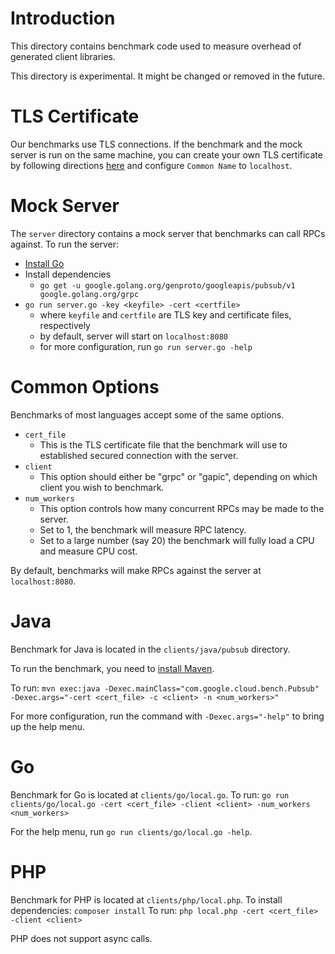# Introduction
This directory contains benchmark code used to measure overhead of generated client libraries.

This directory is experimental. It might be changed or removed in the future.

# TLS Certificate
Our benchmarks use TLS connections.
If the benchmark and the mock server is run on the same machine,
you can create your own TLS certificate by following directions
[here](https://workaround.org/ispmail/jessie/create-certificate)
and configure `Common Name` to `localhost`.

# Mock Server
The `server` directory contains a mock server that benchmarks can call RPCs against.
To run the server:
- [Install Go](https://golang.org/dl/)
- Install dependencies
  - `go get -u google.golang.org/genproto/googleapis/pubsub/v1 google.golang.org/grpc`
- `go run server.go -key <keyfile> -cert <certfile>`
  - where `keyfile` and `certfile` are TLS key and certificate files, respectively
  - by default, server will start on `localhost:8080`
  - for more configuration, run `go run server.go -help`

# Common Options
Benchmarks of most languages accept some of the same options.

- `cert_file`
  - This is the TLS certificate file that the benchmark will use to established
    secured connection with the server.
- `client`
  - This option should either be "grpc" or "gapic", depending on which client you wish to benchmark.
- `num_workers`
  - This option controls how many concurrent RPCs may be made to the server.
  - Set to 1, the benchmark will measure RPC latency.
  - Set to a large number (say 20) the benchmark will fully load a CPU and measure CPU cost.

By default, benchmarks will make RPCs against the server at `localhost:8080`.

# Java
Benchmark for Java is located in the `clients/java/pubsub` directory.

To run the benchmark, you need to [install Maven](https://maven.apache.org/install.html).

To run:
`mvn exec:java -Dexec.mainClass="com.google.cloud.bench.Pubsub" -Dexec.args="-cert <cert_file> -c <client> -n <num_workers>"`

For more configuration, run the command with `-Dexec.args="-help"` to bring up the help menu.

# Go
Benchmark for Go is located at `clients/go/local.go`.
To run:
`go run clients/go/local.go -cert <cert_file> -client <client> -num_workers <num_workers>`

For the help menu, run `go run clients/go/local.go -help`.

# PHP
Benchmark for PHP is located at `clients/php/local.php`.
To install dependencies:
`composer install`
To run:
`php local.php -cert <cert_file> -client <client>`

PHP does not support async calls.
